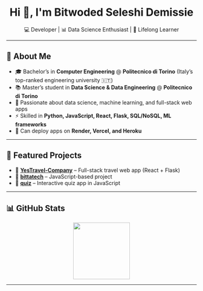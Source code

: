 <h1 align="center">Hi 👋, I'm Bitwoded Seleshi Demissie</h1>
<p align="center">
  💻 Developer | 📊 Data Science Enthusiast | 🚀 Lifelong Learner
</p>

---

## 🧭 About Me

- 🎓 Bachelor’s in **Computer Engineering** @ **Politecnico di Torino** (Italy’s top-ranked engineering university 🇮🇹)  
- 📚 Master’s student in **Data Science & Data Engineering** @ **Politecnico di Torino**  
- 🌱 Passionate about data science, machine learning, and full-stack web apps  
- ⚡ Skilled in **Python, JavaScript, React, Flask, SQL/NoSQL, ML frameworks**  
- 🚀 Can deploy apps on **Render, Vercel, and Heroku**  

---

## 🚀 Featured Projects

- 🔹 [**YesTravel-Company**](https://github.com/BitwodedSeleshiDemissie/YesTravel-Company) – Full-stack travel web app (React + Flask)  
- 🔹 [**bittatech**](https://github.com/BitwodedSeleshiDemissie/bittatech) – JavaScript-based project  
- 🔹 [**quiz**](https://github.com/BitwodedSeleshiDemissie/quiz) – Interactive quiz app in JavaScript  

---

## 📊 GitHub Stats

<p align="center">
  <img height="150" src="https://github-readme-stats.vercel.app/api/top-langs/?username=BitwodedSeleshiDemissie&layout=compact&theme=radical" />
</p>

---
